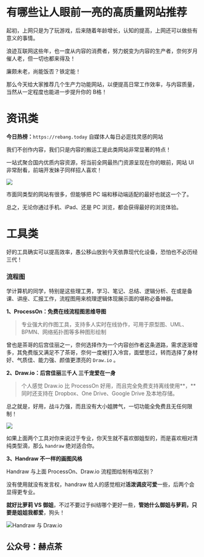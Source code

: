 # 有哪些让人眼前一亮的高质量网站推荐

起初，上网只是为了玩游戏，后来随着年龄增长，认知的提高，上网还可以做些有意义的事情。

浪迹互联网这些年，也一度从内容的消费者，努力蜕变为内容的生产者，奈何岁月催人老，但一切也都来得及！

廉颇未老，尚能饭否？铁定能！

那么今天给大家推荐几个生产力功能网站，以便提高日常工作效率，与内容质量，当然从一定程度也能进一步提升你的 B格！

# 资讯类

**今日热榜：**`https://rebang.today` 自媒体人每日必逛找灵感的网站

我们不创作内容，我们只是内容的搬运工是此类网站非常显著的特点！

一站式聚合国内优质内容资源，将当前全网最热门资源呈现在你的眼前，网站 UI 非常耐看，前端开发妹子同样招人喜欢！

![](https://hediancha-1312143060.cos.ap-shanghai.myqcloud.com/202308191853467.png)

市面同类型的网站有很多，但能够把 PC 端和移动端适配的最好也就这一个了。

总之，无论你通过手机、iPad、还是 PC 浏览，都会获得最好的浏览体验。

# 工具类

好的工具确实可以提高效率，愚公移山放到今天依靠现代化设备，恐怕也不必历经三代！

### 流程图

学计算机的同学，特别是这些理工男，学习、笔记、总结、逻辑分析、在或是备课、讲座、汇报工作，流程图用来梳理逻辑体现展示面的堪称必备神器。

**1、ProcessOn：免费在线流程图思维导图**

> 专业强大的作图工具，支持多人实时在线协作，可用于原型图、UML、BPMN、网络拓扑图等多种图形绘制

曾也是茶哥的后宫佳丽之一，奈何选择作为一个内容创作者这条道路，需求逐渐增多，其免费版又满足不了茶哥，奈何一度被打入冷宫，面壁思过，转而选择了身材好、气质佳、能力强、颜值更漂亮的 `Draw.io` 。

**2、Draw.io：后宫佳丽三千人 三千宠爱在一身**

> 个人感觉 Draw.io 比  ProcessOn 好用，而且完全免费支持离线使用**，**同时还支持在 Dropbox、One Drive、Google Drive 及本地存储。

总之就是，好用，战斗力强，而且没有大小姐脾气，一切功能全免费且无任何限制！

![](https://hediancha-1312143060.cos.ap-shanghai.myqcloud.com/202308191853010.png)

如果上面两个工具对你来说过于专业，你天生就不喜欢御姐型的，而是喜欢相对清纯类型滴，那么 `handraw` 绝对适合你。

**3、Handraw 不一样的画图风格**

Handraw 与上面 ProcessOn、Draw.io 流程图绘制有啥区别？

没有使用就没有发言权，handraw 给人的感觉相对**活泼调皮可爱**一些，后两个会显得更专业。

**就好比萝莉 VS 御姐**，不过不要过于纠结哪个更好一些，**管她什么御姐与萝莉，只要是姐姐我都爱**，狗头！



![Handraw 与 Draw.io](https://hediancha-1312143060.cos.ap-shanghai.myqcloud.com/202308191853877.png)











## 公众号：赫点茶
















